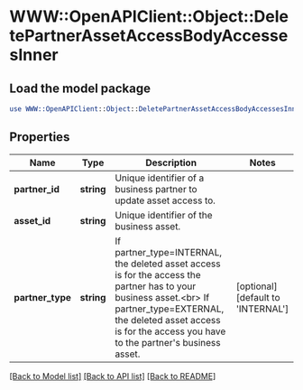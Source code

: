 # WWW::OpenAPIClient::Object::DeletePartnerAssetAccessBodyAccessesInner

## Load the model package
```perl
use WWW::OpenAPIClient::Object::DeletePartnerAssetAccessBodyAccessesInner;
```

## Properties
Name | Type | Description | Notes
------------ | ------------- | ------------- | -------------
**partner_id** | **string** | Unique identifier of a business partner to update asset access to. | 
**asset_id** | **string** | Unique identifier of the business asset. | 
**partner_type** | **string** | If partner_type&#x3D;INTERNAL, the deleted asset access is for the access the partner has to your business asset.&lt;br&gt; If partner_type&#x3D;EXTERNAL, the deleted asset access is for the access you have to the partner&#39;s business asset. | [optional] [default to &#39;INTERNAL&#39;]

[[Back to Model list]](../README.md#documentation-for-models) [[Back to API list]](../README.md#documentation-for-api-endpoints) [[Back to README]](../README.md)


